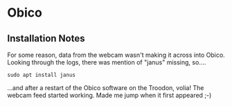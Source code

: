 # Obico

## Installation Notes

For some reason, data from the webcam wasn't making it across into Obico. Looking through the logs, there was mention of "janus" missing, so....

```
sudo apt install janus
```

...and after a restart of the Obico software on the Troodon, volia! The webcam feed started working.  Made me jump when it first appeared ;-)

